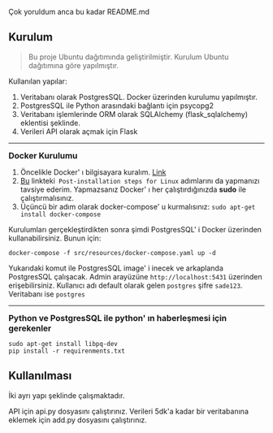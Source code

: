 Çok yoruldum anca bu kadar README.md

## Kurulum

> Bu proje Ubuntu dağıtımında geliştirilmiştir. Kurulum Ubuntu dağıtımına göre yapılmıştır.

Kullanılan yapılar:
  
  1. Veritabanı olarak PostgresSQL. Docker üzerinden kurulumu yapılmıştır.
  2. PostgresSQL ile Python arasındaki bağlantı için psycopg2
  3. Veritabanı işlemlerinde ORM olarak SQLAlchemy (flask_sqlalchemy) eklentisi şeklinde.
  4. Verileri API olarak açmak için Flask

---

<span style='font-size:16px'>__Docker Kurulumu__</span>

  1. Öncelikle Docker' ı bilgisayara kuralım. [Link](https://docs.docker.com/engine/install/ubuntu/)
  2. [Bu](https://docs.docker.com/engine/install/linux-postinstall/) linkteki` Post-installation steps for Linux` adımlarını da yapmanızı tavsiye ederim. Yapmazsanız Docker' ı her çalıştırdığınızda __sudo__ ile çalıştırmalısınız.
  3. Üçüncü bir adım olarak docker-compose' u kurmalısınız: `sudo apt-get install docker-compose`

  Kurulumları gerçekleştirdikten sonra şimdi PostgresSQL' i Docker üzerinden kullanabilirsiniz. Bunun için:

    docker-compose -f src/resources/docker-compose.yaml up -d
  
  Yukarıdaki komut ile PostgresSQL image' i inecek ve arkaplanda PostgresSQL çalışacak. Admin arayüzüne `http://localhost:5431` üzerinden erişebilirsiniz. Kullanıcı adı default olarak gelen `postgres` şifre `sade123`. Veritabanı ise `postgres`

---

<span style='font-size:16px'>__Python ve PostgresSQL ile python' ın haberleşmesi için gerekenler__</span>


    sudo apt-get install libpq-dev
    pip install -r requirenments.txt

## Kullanılması

İki ayrı yapı şeklinde çalışmaktadır.

API için api.py dosyasını çalıştırınız.
Verileri 5dk'a kadar bir veritabanına eklemek için add.py dosyasını çalıştırınız.
